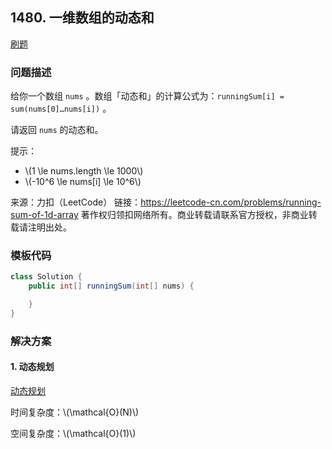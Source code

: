 <script src="https://cdn.bootcss.com/mathjax/2.7.7/MathJax.js?config=TeX-AMS-MML_HTMLorMML"></script>

## 1480. 一维数组的动态和

[刷题](qu1480/solu/Solution.java)

### 问题描述

给你一个数组 `nums` 。数组「动态和」的计算公式为：`runningSum[i] = sum(nums[0]…nums[i])` 。

请返回 `nums` 的动态和。

提示：

* \\(1 \le nums.length \le 1000\\)
* \\(-10^6 \le nums[i] \le 10^6\\)

来源：力扣（LeetCode）
链接：https://leetcode-cn.com/problems/running-sum-of-1d-array
著作权归领扣网络所有。商业转载请联系官方授权，非商业转载请注明出处。

### 模板代码

``` java
class Solution {
    public int[] runningSum(int[] nums) {

    }
}
```

### 解决方案

#### 1. 动态规划 

[动态规划 ](qu1480/solu1/Solution.java)

时间复杂度：\\(\mathcal{O}(N)\\)

空间复杂度：\\(\mathcal{O}(1)\\)
